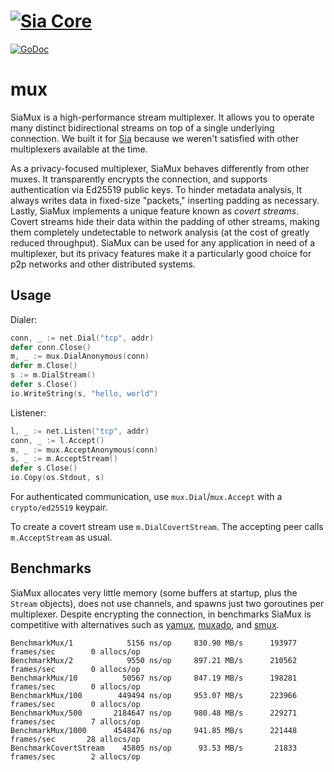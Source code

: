 # [![Sia Core](https://sia.tech/banners/sia-banner-mountains.png)](http://sia.tech)

[![GoDoc](https://godoc.org/go.sia.tech/mux?status.svg)](https://godoc.org/go.sia.tech/mux)

# mux

SiaMux is a high-performance stream multiplexer. It allows you
to operate many distinct bidirectional streams on top of a single underlying
connection. We built it for [Sia](https://sia.tech) because we weren't satisfied
with other multiplexers available at the time.

As a privacy-focused multiplexer, SiaMux behaves differently from other muxes.
It transparently encrypts the connection, and supports authentication via
Ed25519 public keys. To hinder metadata analysis, It always writes data in
fixed-size "packets," inserting padding as necessary. Lastly, SiaMux implements
a unique feature known as *covert streams*. Covert streams hide their data
within the padding of other streams, making them completely undetectable to
network analysis (at the cost of greatly reduced throughput). SiaMux can be used
for any application in need of a multiplexer, but its privacy features make it a
particularly good choice for p2p networks and other distributed systems.

## Usage

Dialer:

```go
conn, _ := net.Dial("tcp", addr)
defer conn.Close()
m, _ := mux.DialAnonymous(conn)
defer m.Close()
s := m.DialStream()
defer s.Close()
io.WriteString(s, "hello, world")
```

Listener:

```go
l, _ := net.Listen("tcp", addr)
conn, _ := l.Accept()
m, _ := mux.AcceptAnonymous(conn)
s, _ := m.AcceptStream()
defer s.Close()
io.Copy(os.Stdout, s)
```

For authenticated communication, use `mux.Dial`/`mux.Accept` with a
`crypto/ed25519` keypair.

To create a covert stream use `m.DialCovertStream`. The accepting peer calls
`m.AcceptStream` as usual.

## Benchmarks

SiaMux allocates very little memory (some buffers at startup, plus the `Stream`
objects), does not use channels, and spawns just two goroutines per multiplexer.
Despite encrypting the connection, in benchmarks SiaMux is competitive with
alternatives such as [yamux](github.com/hashicorp/yamux),
[muxado](https://github.com/inconshreveable/muxado), and
[smux](https://github.com/xtaci/smux).

```
BenchmarkMux/1            5156 ns/op     830.90 MB/s      193977 frames/sec        0 allocs/op
BenchmarkMux/2            9550 ns/op     897.21 MB/s      210562 frames/sec        0 allocs/op
BenchmarkMux/10          50567 ns/op     847.19 MB/s      198281 frames/sec        0 allocs/op
BenchmarkMux/100        449494 ns/op     953.07 MB/s      223966 frames/sec        0 allocs/op
BenchmarkMux/500       2184647 ns/op     980.48 MB/s      229271 frames/sec        7 allocs/op
BenchmarkMux/1000      4548476 ns/op     941.85 MB/s      221448 frames/sec       28 allocs/op
BenchmarkCovertStream    45805 ns/op      93.53 MB/s       21833 frames/sec        2 allocs/op
```